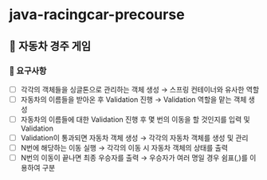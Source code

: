 # java-racingcar-precourse

## 🚗 자동차 경주 게임

### 📝 요구사항
- [ ]  각각의 객체들을 싱글톤으로 관리하는 객체 생성
  → 스프링 컨테이너와 유사한 역할
- [ ]  자동차의 이름들을 받아온 후 Validation 진행
  → Validation 역할을 맡는 객체 생성
- [ ]  자동차의 이름들에 대한 Validation 진행 후 몇 번의 이동을 할 것인지를 입력 및 Validation
- [ ]  Validation이 통과되면 자동차 객체 생성
  → 각각의 자동차 객체를 생성 및 관리
- [ ]  N번에 해당하는 이동 실행
  → 각각의 이동 시 자동차 객체의 상태를 출력
- [ ]  N번의 이동이 끝나면 최종 우승자를 출력
  → 우승자가 여러 명일 경우 쉼표(,)를 이용하여 구분